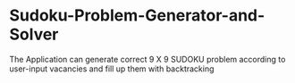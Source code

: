 # Sudoku-Problem-Generator-and-Solver
The Application can generate correct  9 X 9 SUDOKU problem according to user-input vacancies and fill up them with backtracking
